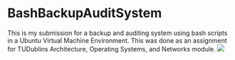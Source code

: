 # BashBackupAuditSystem
This is my submission for a backup and auditing system using bash scripts in a Ubuntu Virtual Machine Environment. This was done as an assignment for TUDublins Architecture, Operating Systems, and Networks module.
[![](http://img.youtube.com/vi/QrR9g83hPGQ/0.jpg)](http://www.youtube.com/watch?v=QrR9g83hPGQ "")
